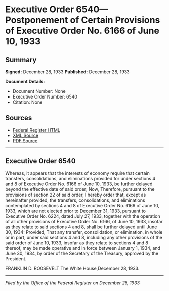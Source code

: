 # Executive Order 6540—Postponement of Certain Provisions of Executive Order No. 6166 of June 10, 1933

## Summary

**Signed:** December 28, 1933
**Published:** December 28, 1933

**Document Details:**
- Document Number: None
- Executive Order Number: 6540
- Citation: None

## Sources
- [Federal Register HTML](https://www.presidency.ucsb.edu/documents/executive-order-6540-postponement-certain-provisions-executive-order-no-6166-june-10-1933)
- [XML Source](None)
- [PDF Source](None)

---

## Executive Order 6540

Whereas, it appears that the interests of economy require that certain transfers, consolidations, and eliminations provided for under sections 4 and 8 of Executive Order No. 6166 of June 10, 1933, be further delayed beyond the effective date of said order;
Now, Therefore, pursuant to the provisions of section 22 of said order, I hereby order that, except as hereinafter provided, the transfers, consolidations, and eliminations contemplated by sections 4 and 8 of Executive Order No. 6166 of June 10, 1933, which are not elected prior to December 31, 1933, pursuant to Executive Order No. 6224, dated July 27, 1933, together with the operation of all other provisions of Executive Order No. 6166, of June 10, 1933, insofar as they relate to said sections 4 and 8, shall be further delayed until June 30, 1934: Provided, That any transfer, consolidation, or elimination, in whole or in part, under said sections 4 and 8, including any other provisions of the said order of June 10, 1933, insofar as they relate to sections 4 and 8 thereof, may be made operative and in force between January 1, 1934, and June 30, 1934, by order of the Secretary of the Treasury, approved by the President.

FRANKLIN D. ROOSEVELT
The White House,December 28, 1933.

---

*Filed by the Office of the Federal Register on December 28, 1933*
